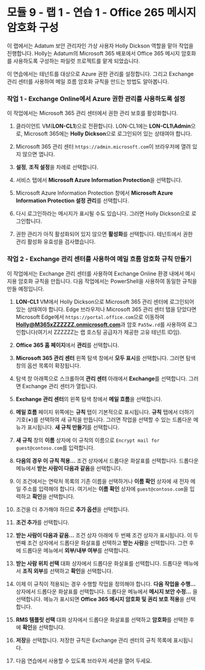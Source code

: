 ﻿# 모듈 9 - 랩 1 - 연습 1 - Office 265 메시지 암호화 구성


이 랩에서는 Adatum 보안 관리자인 가상 사용자 Holly Dickson 역할을 맡아 작업을 진행합니다. Holly는 Adatum의 Microsoft 365 배포에서 Office 365 메시지 암호화를 사용하도록 구성하는 파일럿 프로젝트를 맡게 되었습니다.

이 연습에서는 테넌트를 대상으로 Azure 권한 관리를 설정합니다. 그리고 Exchange 관리 센터를 사용하여 메일 흐름 암호화 규칙을 만드는 방법도 알아봅니다.

### 작업 1 - Exchange Online에서 Azure 권한 관리를 사용하도록 설정

이 작업에서는 Microsoft 365 관리 센터에서 권한 관리 보호를 활성화합니다. 
 
1. 클라이언트 VM(**LON-CL1**)으로 전환합니다. LON-CL1에는 **LON-CL1\Admin**으로, Microsoft 365에는 **Holly Dickson**으로 로그인되어 있는 상태여야 합니다. 

2. Microsoft 365 관리 센터 `https://admin.microsoft.com`이 브라우저에 열려 있지 않으면 엽니다.

3. **설정**, **조직 설정**을 차례로 선택합니다.

4. 서비스 탭에서 **Microsoft Azure Information Protection**을 선택합니다.

5. Microsoft Azure Information Protection 창에서 **Microsoft Azure Information Protection 설정 관리**를 선택합니다.

6. 다시 로그인하라는 메시지가 표시될 수도 있습니다.  그러면 Holly Dickson으로 로그인합니다.

7. 권한 관리가 아직 활성화되어 있지 않으면 **활성화**를 선택합니다. 테넌트에서 권한 관리 활성화 유효성을 검사했습니다.
  

### 작업 2 - Exchange 관리 센터를 사용하여 메일 흐름 암호화 규칙 만들기

이 작업에서는 Exchange 관리 센터를 사용하여 Exchange Online 환경 내에서 메시지용 암호화 규칙을 만듭니다. 다음 작업에서는 PowerShell을 사용하여 동일한 규칙을 만들 예정입니다. 

1. **LON-CL1** VM에서 Holly Dickson으로 Microsoft 365 관리 센터에 로그인되어 있는 상태여야 합니다. Edge 브라우저나 Microsoft 365 관리 센터 탭을 닫았다면 Microsoft Edge에서 `https://portal.office.com`으로 이동하여 **Holly@M365xZZZZZZ.onmicrosoft.com**과 암호 `Pa55w.rd`를 사용하여 로그인합니다(여기서 ZZZZZZ는 랩 호스팅 공급자가 제공한 고유 테넌트 ID임). 

2. **Office 365 홈 페이지**에서 **관리**를 선택합니다.

3. **Microsoft 365 관리 센터** 왼쪽 탐색 창에서 **모두 표시**를 선택합니다. 그러면 탐색 창의 옵션 목록이 확장됩니다. 

4. 탐색 창 아래쪽으로 스크롤하여 **관리 센터** 아래에서 **Exchange**를 선택합니다. 그러면 Exchange 관리 센터가 열립니다.

5. **Exchange 관리 센터**의 왼쪽 탐색 창에서 **메일 흐름**을 선택합니다.

6. **메일 흐름** 페이지 위쪽에는 **규칙** 탭이 기본적으로 표시됩니다. **규칙** 탭에서 더하기 기호(**+**)를 선택하여 새 규칙을 만듭니다. 그러면 작업을 선택할 수 있는 드롭다운 메뉴가 표시됩니다. **새 규칙 만들기**를 선택합니다.

7. **새 규칙** 창의 **이름** 상자에 이 규칙의 이름으로 `Encrypt mail for guest@contoso.com`를 입력합니다.

8. **다음의 경우 이 규칙 적용...** 조건 상자에서 드롭다운 화살표를 선택합니다. 드롭다운 메뉴에서 **받는 사람이 다음과 같음**을 선택합니다. 

9. 이 조건에서는 연락처 목록의 기존 이름을 선택하거나 **이름 확인** 상자에 새 전자 메일 주소를 입력해야 합니다. 여기서는 **이름 확인** 상자에 `guest@contoso.com`을 입력하고 **확인**을 선택합니다.

10. 조건을 더 추가해야 하므로 **추가 옵션**을 선택합니다.

11. **조건 추가**를 선택합니다. 

12. **받는 사람이 다음과 같음...** 조건 상자 아래에 두 번째 조건 상자가 표시됩니다. 이 두 번째 조건 상자에서 드롭다운 화살표를 선택하고 **받는 사람**을 선택합니다. 그런 후에 드롭다운 메뉴에서 **외부/내부 여부**를 선택합니다.

13. **받는 사람 위치 선택** 대화 상자에서 드롭다운 화살표를 선택합니다. 드롭다운 메뉴에서 **조직 외부**를 선택하고 **확인**을 선택합니다. 

14. 이제 이 규칙이 적용되는 경우 수행할 작업을 정의해야 합니다. **다음 작업을 수행...** 상자에서 드롭다운 화살표를 선택합니다. 드롭다운 메뉴에서 **메시지 보안 수정...** 을 선택합니다. 메뉴가 표시되면 **Office 365 메시지 암호화 및 권리 보호 적용**을 선택합니다.

15. **RMS 템플릿 선택** 대화 상자에서 드롭다운 화살표를 선택하고 **암호화**를 선택한 후에 **확인**을 선택합니다.

16. **저장**을 선택합니다. 저장한 규칙은 Exchange 관리 센터의 규칙 목록에 표시됩니다.

4. 다음 연습에서 사용할 수 있도록 브라우저 세션을 열어 두세요.
